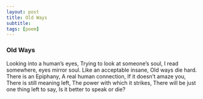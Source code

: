 ```yaml
---
layout: post
title: Old Ways
subtitle: 
tags: [poem]
---
```


### Old Ways

Looking into a human’s eyes,
Trying to look at someone’s soul,
I read somewhere, eyes mirror soul.
Like an acceptable insane,
Old ways die hard.  
There is an Epiphany, 
A real human connection,
If it doesn’t amaze you,
There is still meaning left,
The power with which it strikes,
There will be just one thing left to say,
Is it better to speak or die?